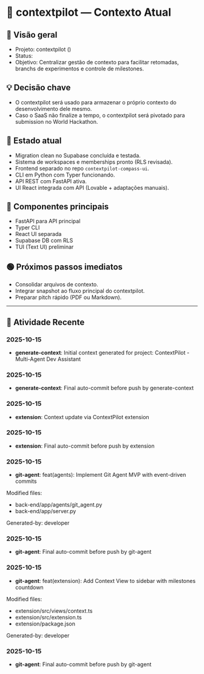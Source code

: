# 📄 contextpilot — Contexto Atual

## 🎯 Visão geral
- Projeto: contextpilot ()
- Status: 
- Objetivo: Centralizar gestão de contexto para facilitar retomadas, branchs de experimentos e controle de milestones.

## 💡 Decisão chave
- O contextpilot será usado para armazenar o próprio contexto do desenvolvimento dele mesmo.
- Caso o SaaS não finalize a tempo, o contextpilot será pivotado para submission no World Hackathon.

## 🚀 Estado atual
- Migration clean no Supabase concluída e testada.
- Sistema de workspaces e memberships pronto (RLS revisada).
- Frontend separado no repo `contextpilot-compass-ui`.
- CLI em Python com Typer funcionando.
- API REST com FastAPI ativa.
- UI React integrada com API (Lovable + adaptações manuais).

## 🧩 Componentes principais
- FastAPI para API principal
- Typer CLI
- React UI separada
- Supabase DB com RLS
- TUI (Text UI) preliminar

## 🟢 Próximos passos imediatos
- Consolidar arquivos de contexto.
- Integrar snapshot ao fluxo principal do contextpilot.
- Preparar pitch rápido (PDF ou Markdown).

---

<!-- Auto-update by agent 'generate-context' at 2025-10-15T00:56:35.241949+00:00 -->


## 🚀 Atividade Recente


### 2025-10-15
- **generate-context**: Initial context generated for project: ContextPilot - Multi-Agent Dev Assistant


### 2025-10-15
- **generate-context**: Final auto-commit before push by generate-context

<!-- Auto-update by agent 'extension' at 2025-10-15T01:20:13.801981+00:00 -->


### 2025-10-15
- **extension**: Context update via ContextPilot extension


### 2025-10-15
- **extension**: Final auto-commit before push by extension

<!-- Auto-update by agent 'git-agent' at 2025-10-15T01:27:35.536645+00:00 -->


### 2025-10-15
- **git-agent**: feat(agents): Implement Git Agent MVP with event-driven commits

Modified files:
- back-end/app/agents/git_agent.py
- back-end/app/server.py

Generated-by: developer


### 2025-10-15
- **git-agent**: Final auto-commit before push by git-agent

<!-- Auto-update by agent 'git-agent' at 2025-10-15T01:41:07.947010+00:00 -->


### 2025-10-15
- **git-agent**: feat(extension): Add Context View to sidebar with milestones countdown

Modified files:
- extension/src/views/context.ts
- extension/src/extension.ts
- extension/package.json

Generated-by: developer


### 2025-10-15
- **git-agent**: Final auto-commit before push by git-agent

<!-- Auto-update by agent 'git-agent' at 2025-10-15T02:04:57.350023+00:00 -->
